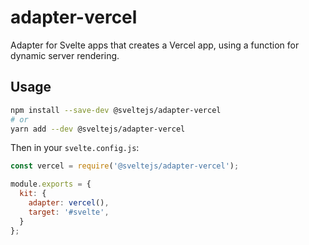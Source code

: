 # adapter-vercel

Adapter for Svelte apps that creates a Vercel app, using a function for dynamic server rendering.

## Usage

```sh
npm install --save-dev @sveltejs/adapter-vercel
# or
yarn add --dev @sveltejs/adapter-vercel
```

Then in your `svelte.config.js`:

```js
const vercel = require('@sveltejs/adapter-vercel');

module.exports = {
  kit: {
    adapter: vercel(),
    target: '#svelte',
  }
};
```
